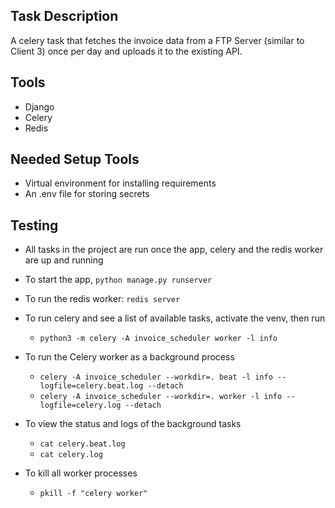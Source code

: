 ## Task Description
A celery task that fetches the invoice data from a FTP Server (similar to Client 3) once per day and uploads it to the existing API.

## Tools
- Django
- Celery
- Redis

## Needed Setup Tools
- Virtual environment for installing requirements
- An .env file for storing secrets

## Testing
- All tasks in the project are run once the app, celery and the redis worker are up and running
- To start the app, `python manage.py runserver`
- To run the redis worker: `redis server`
- To run celery and see a list of available tasks, activate the venv, then run 
    - `python3 -m celery -A invoice_scheduler worker -l info`
- To run the Celery worker as a background process
    - `celery -A invoice_scheduler --workdir=. beat -l info --logfile=celery.beat.log --detach`
    - `celery -A invoice_scheduler --workdir=. worker -l info --logfile=celery.log --detach`
- To view the status and logs of the background tasks
    - `cat celery.beat.log`
    - `cat celery.log`

- To kill all worker processes
    - `pkill -f "celery worker"`


